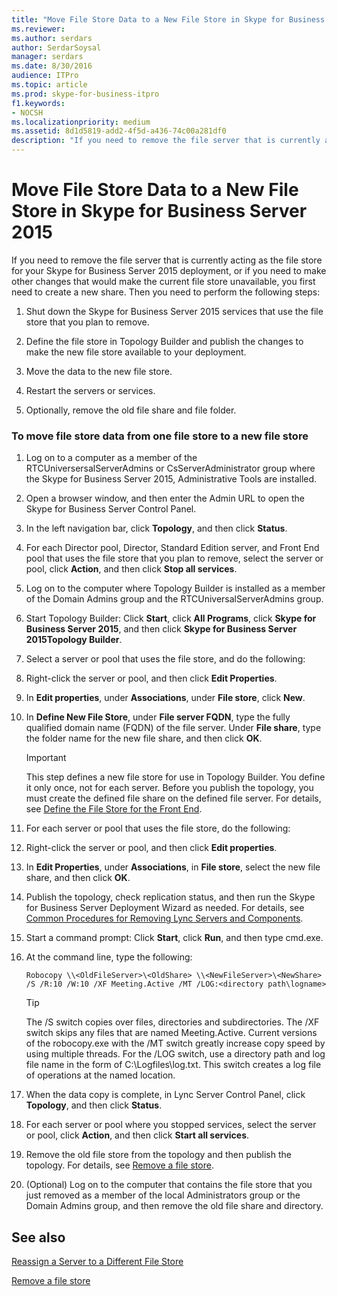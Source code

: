 ```yaml
---
title: "Move File Store Data to a New File Store in Skype for Business Server 2015"
ms.reviewer: 
ms.author: serdars
author: SerdarSoysal
manager: serdars
ms.date: 8/30/2016
audience: ITPro
ms.topic: article
ms.prod: skype-for-business-itpro
f1.keywords:
- NOCSH
ms.localizationpriority: medium
ms.assetid: 8d1d5819-add2-4f5d-a436-74c00a281df0
description: "If you need to remove the file server that is currently acting as the file store for your Skype for Business Server 2015 deployment, or if you need to make other changes that would make the current file store unavailable, you first need to create a new share. Then you need to perform the following steps:"
---
```


# Move File Store Data to a New File Store in Skype for Business Server 2015

If you need to remove the file server that is currently acting as the file store for your Skype for Business Server 2015 deployment, or if you need to make other changes that would make the current file store unavailable, you first need to create a new share. Then you need to perform the following steps:

1. Shut down the Skype for Business Server 2015 services that use the file store that you plan to remove.

2. Define the file store in Topology Builder and publish the changes to make the new file store available to your deployment.

3. Move the data to the new file store.

4. Restart the servers or services.

5. Optionally, remove the old file share and file folder.

### To move file store data from one file store to a new file store

1. Log on to a computer as a member of the RTCUniversersalServerAdmins or CsServerAdministrator group where the Skype for Business Server 2015, Administrative Tools are installed.

2. Open a browser window, and then enter the Admin URL to open the Skype for Business Server Control Panel.

3. In the left navigation bar, click **Topology**, and then click **Status**.

4. For each Director pool, Director, Standard Edition server, and Front End pool that uses the file store that you plan to remove, select the server or pool, click **Action**, and then click **Stop all services**.

5. Log on to the computer where Topology Builder is installed as a member of the Domain Admins group and the RTCUniversalServerAdmins group.

6. Start Topology Builder: Click **Start**, click **All Programs**, click **Skype for Business Server 2015**, and then click **Skype for Business Server 2015Topology Builder**.

7. Select a server or pool that uses the file store, and do the following:

8. Right-click the server or pool, and then click **Edit Properties**.

9. In **Edit properties**, under **Associations**, under **File store**, click **New**.

10. In **Define New File Store**, under **File server FQDN**, type the fully qualified domain name (FQDN) of the file server. Under **File share**, type the folder name for the new file share, and then click **OK**.

     > [!IMPORTANT]
     > This step defines a new file store for use in Topology Builder. You define it only once, not for each server. Before you publish the topology, you must create the defined file share on the defined file server. For details, see [Define the File Store for the Front End](/previous-versions/office/communications/gg133895(v=ocs.14)).

11. For each server or pool that uses the file store, do the following:

12. Right-click the server or pool, and then click **Edit properties**.

13. In **Edit Properties**, under **Associations**, in **File store**, select the new file share, and then click **OK**.

14. Publish the topology, check replication status, and then run the Skype for Business Server Deployment Wizard as needed. For details, see [Common Procedures for Removing Lync Servers and Components](/previous-versions/office/skype-server-2010/gg195688(v=ocs.14)).

15. Start a command prompt: Click **Start**, click **Run**, and then type cmd.exe.

16. At the command line, type the following:

    ```console
    Robocopy \\<OldFileServer>\<OldShare> \\<NewFileServer>\<NewShare> /S /R:10 /W:10 /XF Meeting.Active /MT /LOG:<directory path\logname>
    ```

    > [!TIP]
    > The /S switch copies over files, directories and subdirectories. The /XF switch skips any files that are named Meeting.Active. Current versions of the robocopy.exe with the /MT switch greatly increase copy speed by using multiple threads. For the /LOG switch, use a directory path and log file name in the form of C:\Logfiles\log.txt. This switch creates a log file of operations at the named location.

17. When the data copy is complete, in Lync Server Control Panel, click **Topology**, and then click **Status**.

18. For each server or pool where you stopped services, select the server or pool, click **Action**, and then click **Start all services**.

19. Remove the old file store from the topology and then publish the topology. For details, see [Remove a file store](/previous-versions/office/skype-server-2010/gg195635(v=ocs.14)).

20. (Optional) Log on to the computer that contains the file store that you just removed as a member of the local Administrators group or the Domain Admins group, and then remove the old file share and directory.

## See also

[Reassign a Server to a Different File Store](/previous-versions/office/skype-server-2010/gg195633(v=ocs.14))

[Remove a file store](/previous-versions/office/skype-server-2010/gg195635(v=ocs.14))